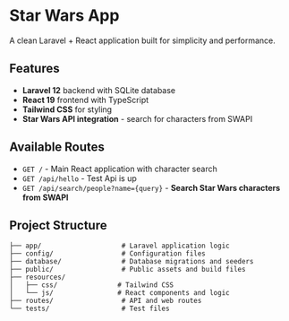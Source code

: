 # Star Wars App

A clean Laravel + React application built for simplicity and performance.

## Features

- **Laravel 12** backend with SQLite database
- **React 19** frontend with TypeScript
- **Tailwind CSS** for styling
- **Star Wars API integration** - search for characters from SWAPI

## Available Routes

- `GET /` - Main React application with character search
- `GET /api/hello` - Test Api is up
- `GET /api/search/people?name={query}` - **Search Star Wars characters from SWAPI**

## Project Structure

```
├── app/                    # Laravel application logic
├── config/                 # Configuration files
├── database/               # Database migrations and seeders
├── public/                 # Public assets and build files
├── resources/
│   ├── css/               # Tailwind CSS
│   └── js/                # React components and logic
├── routes/                 # API and web routes
└── tests/                  # Test files
```
